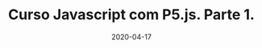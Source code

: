 ---
layout: page
title: "Curso Javascript com P5.js. Parte 1."
date: 2020-04-17
type: video
description: Este é o primeiro vídeo do curso de JavaScript com P5.js. Vamos aprender do início como programar várias coisas visuais e interessantes usando JavaScript junto com a biblioteca P5.js.
entry_number: 15
youtube_video_id: b3zKBxg_ShQ
repository: 0015-curso-javascript-com-p5-parte1
has_code: false
has_p5: true
p5_code_id: OJnWfJSM
tags: [Curso Javascript, P5]
permalink: /curso-javascript-p5-1/
---